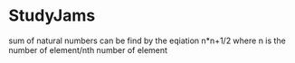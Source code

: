 # StudyJams
sum of natural numbers can be find by the eqiation n*n+1/2
where n is the number of element/nth number of element